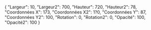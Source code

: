 {
  "Largeur": 10,
  "Largeur2": 700,
  "Hauteur": 720,
  "Hauteur2": 78,
  "Coordonnées X": 173,
  "Coordonnées X2": 1?0,
  "Coordonnées Y": 87,
  "Coordonnées Y2": 100,
  "Rotation": 0,
  "Rotation2": 0,
  "Opacité": 100,
  "Opacité2": 100
}
